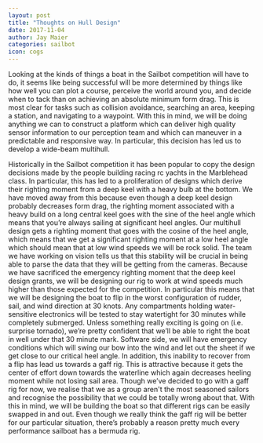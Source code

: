 ```yaml
---
layout: post
title: "Thoughts on Hull Design"
date: 2017-11-04
author: Jay Maier
categories: sailbot
icon: cogs
---
```


<p>
Looking at the kinds of things a boat in the Sailbot competition will have to do, it seems like being successful will be more determined by things like how well you can plot a course, perceive the world around you, and decide when to tack than on achieving an absolute minimum form drag.  This is most clear for tasks such as collision avoidance, searching an area, keeping a station, and navigating to a waypoint.  With this in mind, we will be doing anything we can to construct a platform which can deliver high quality sensor information to our perception team and which can maneuver in a predictable and responsive way.  In particular, this decision has led us to develop a wide-beam multihull.  
</p>
<p>
Historically in the Sailbot competition it has been popular to copy the design decisions made by the people building racing rc yachts in the Marblehead class. In particular, this has led to a proliferation of designs which derive their righting moment from a deep keel with a heavy bulb at the bottom.  We have moved away from this because even though a deep keel design probably decreases form drag, the righting moment associated with a heavy build on a long central keel goes with the sine of the heel angle which means that you’re always sailing at significant heel angles.  Our multihull design gets a righting moment that goes with the cosine of the heel angle, which means that we get a significant righting moment at a low heel angle which should mean that at low wind speeds we will be rock solid.  The team we have working on vision tells us that this stability will be crucial in being able to parse the data that they will be getting from the cameras.
Because we have sacrificed the emergency righting moment that the deep keel design grants, we will be designing our rig to work at wind speeds much higher than those expected for the competition.  In particular this means that we will be designing the boat to flip in the worst configuration of rudder, sail, and wind direction at 30 knots. Any compartments holding water-sensitive electronics will be tested to stay watertight for 30 minutes while completely submerged.  Unless something really exciting is going on (i.e. surprise tornado), we’re pretty confident that we’ll be able to right the boat in well under that 30 minute mark.  Software side, we will have emergency conditions which will swing our bow into the wind and let out the sheet if we get close to our critical heel angle.   In addition, this inability to recover from a flip has lead us towards a gaff rig.  This is attractive because it gets the center of effort down towards the waterline which again decreases heeling moment while not losing sail area.  Though we’ve decided to go with a gaff rig for now, we realise that we as a group aren't the most seasoned sailors and recognise the possibility that we could be totally wrong about that.  With this in mind, we will be building the boat so that different rigs can be easily swapped in and out.  Even though we really think the gaff rig will be better for our particular situation, there’s probably a reason pretty much every performance sailboat has a bermuda rig.
</p>

